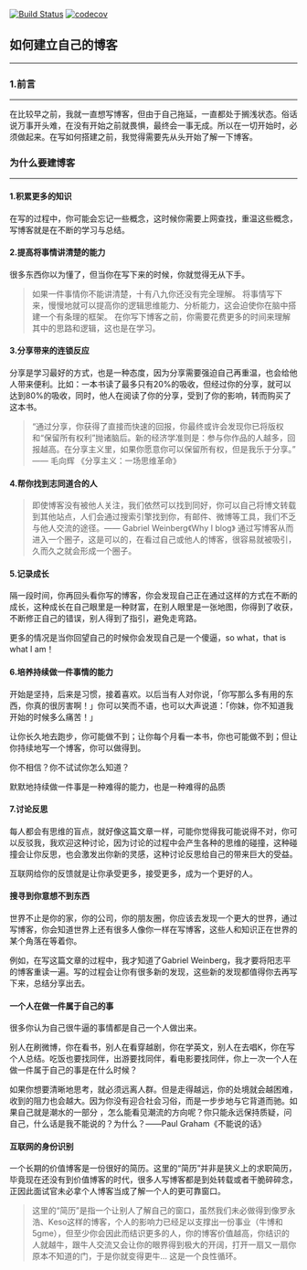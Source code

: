 [![Build Status](https://travis-ci.org/smartBBer/smartBBer.github.io.svg?branch=master)](https://travis-ci.org/smartBBer/smartBBer.github.io)  [![codecov](https://codecov.io/gh/smartBBer/smartBBer.github.io/branch/master/graph/badge.svg)](https://codecov.io/gh/smartBBer/smartBBer.github.io)

## 如何建立自己的博客

---

### 1.前言
---
在比较早之前，我就一直想写博客，但由于自己拖延，一直都处于搁浅状态。俗话说万事开头难，在没有开始之前就畏惧，最终会一事无成。所以在一切开始时，必须做起来。在写如何搭建之前，我觉得需要先从头开始了解一下博客。

### 为什么要建博客 
---
#### 1.积累更多的知识
在写的过程中，你可能会忘记一些概念，这时候你需要上网查找，重温这些概念，写博客就是在不断的学习与总结。

#### 2.提高将事情讲清楚的能力
很多东西你以为懂了，但当你在写下来的时候，你就觉得无从下手。
> 如果一件事情你不能讲清楚，十有八九你还没有完全理解。
将事情写下来，慢慢地就可以提高你的逻辑思维能力、分析能力，这会迫使你在脑中搭建一个有条理的框架。
在你写下博客之前，你需要花费更多的时间来理解其中的思路和逻辑，这也是在学习。

#### 3.分享带来的连锁反应
分享是学习最好的方式，也是一种态度，因为分享需要强迫自己再重温，也会给他人带来便利。比如：一本书读了最多只有20%的吸收，但经过你的分享，就可以达到80%的吸收，同时，他人在阅读了你的分享，受到了你的影响，转而购买了这本书。
> “通过分享，你获得了直接而快速的回报，你最终或许会发现你已将版权和“保留所有权利”抛诸脑后。新的经济学准则是：参与你作品的人越多，回报越高。在分享主义里，如果你愿意你可以保留所有权，但是我乐于分享。” —— 毛向辉 《分享主义：一场思维革命》

#### 4.帮你找到志同道合的人
> 即使博客没有被他人关注，我们依然可以找到同好，你可以自己将博文转载到其他站点，人们会通过搜索引擎找到你，有邮件、微博等工具，我们不乏与他人交流的途径。—— Gabriel Weinberg《Why I blog》
通过写博客从而进入一个圈子，这是可以的，在看过自己或他人的博客，很容易就被吸引，久而久之就会形成一个圈子。

#### 5.记录成长

隔一段时间，你再回头看你写的博客，你会发现自己正在通过这样的方式在不断的成长，这种成长在自己眼里是一种财富，在别人眼里是一张地图，你得到了收获，不断修正自己的错误，别人得到了指引，避免走弯路。

更多的情况是当你回望自己的时候你会发现自己是一个傻逼，so what，that is what I am！

#### 6.培养持续做一件事情的能力

开始是坚持，后来是习惯，接着喜欢。以后当有人对你说，「你写那么多有用的东西，你真的很厉害啊！」你可以笑而不语，也可以大声说道：「你妹，你不知道我开始的时候多么痛苦！」

让你长久地去跑步，你可能做不到；让你每个月看一本书，你也可能做不到；但让你持续地写一个博客，你可以做得到。

你不相信？你不试试你怎么知道？

默默地持续做一件事是一种难得的能力，也是一种难得的品质

#### 7.讨论反思
每人都会有思维的盲点，就好像这篇文章一样，可能你觉得我可能说得不对，你可以反驳我，我欢迎这种讨论，因为讨论的过程中会产生各种的思维的碰撞，这种碰撞会让你反思，也会激发出你新的灵感，这种讨论反思给自己的带来巨大的受益。

互联网给你的反馈就是让你承受更多，接受更多，成为一个更好的人。

#### 搜寻到你意想不到东西

世界不止是你的家，你的公司，你的朋友圈，你应该去发现一个更大的世界，通过写博客，你会知道世界上还有很多人像你一样在写博客，这些人和知识正在世界的某个角落在等着你。

例如，在写这篇文章的过程中，我才知道了Gabriel Weinberg，我才要将阳志平的博客重读一遍。写的过程会让你有很多新的发现，这些新的发现都值得你去再写下来，总结分享出去。

#### 一个人在做一件属于自己的事

很多你认为自己很牛逼的事情都是自己一个人做出来。

别人在刷微博，你在看书，别人在看穿越剧，你在学英文，别人在去唱K，你在写个人总结。吃饭也要找同伴，出游要找同伴，看电影要找同伴，你上一次一个人在做一件属于自己的事是在什么时候？

如果你想要清晰地思考，就必须远离人群。但是走得越远，你的处境就会越困难，收到的阻力也会越大。因为你没有迎合社会习俗，而是一步步地与它背道而驰。如果自己就是潮水的一部分 ，怎么能看见潮流的方向呢？你只能永远保持质疑，问自己，什么话是我不能说的？为什么？——Paul Graham《不能说的话》

#### 互联网的身份识别

一个长期的价值博客是一份很好的简历。这里的“简历”并非是狭义上的求职简历，毕竟现在还没有到价值博客的时代，很多人写博客都是到处转载或者干脆碎碎念，正因此面试官未必拿个人博客当成了解一个人的更可靠窗口。

> 这里的“简历”是指一个让别人了解自己的窗口，虽然我们未必做得到像罗永浩、Keso这样的博客，个人的影响力已经足以支撑出一份事业（牛博和5gme），但至少你会因此而结识更多的人，你的博客价值越高，你结识的人就越牛，跟牛人交流又会让你的眼界得到极大的开阔，打开一扇又一扇你原本不知道的门，于是你就变得更牛… 这是一个良性循环。
